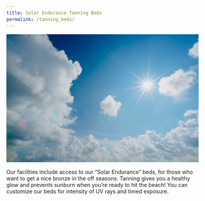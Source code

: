 ```yaml
---
title: Solar Endurance Tanning Beds
permalink: /tanning_beds/
---
```


![sunny sky](/assets/images/sunny.jpg)

Our facilities include access to our “Solar Endurance” beds, for those who want to get a nice bronze in the off seasons. Tanning gives you a healthy glow and prevents sunburn when you’re ready to hit the beach! You can customize our beds for intensity of UV rays and timed exposure.
